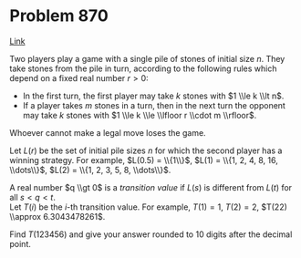 # Problem 870

[Link](https://projecteuler.net/problem=870)

Two players play a game with a single pile of stones of initial size $n$. They take stones from the pile in turn, according to the following rules which depend on a fixed real number $r > 0$:

*   In the first turn, the first player may take $k$ stones with $1 \\le k \\lt n$.
*   If a player takes $m$ stones in a turn, then in the next turn the opponent may take $k$ stones with $1 \\le k \\le \\lfloor r \\cdot m \\rfloor$.

Whoever cannot make a legal move loses the game.

Let $L(r)$ be the set of initial pile sizes $n$ for which the second player has a winning strategy. For example, $L(0.5) = \\{1\\}$, $L(1) = \\{1, 2, 4, 8, 16, \\dots\\}$, $L(2) = \\{1, 2, 3, 5, 8, \\dots\\}$.

A real number $q \\gt 0$ is a *transition value* if $L(s)$ is different from $L(t)$ for all $s < q < t$.  
Let $T(i)$ be the $i$-th transition value. For example, $T(1) = 1$, $T(2) = 2$, $T(22) \\approx 6.3043478261$.

Find $T(123456)$ and give your answer rounded to $10$ digits after the decimal point.
